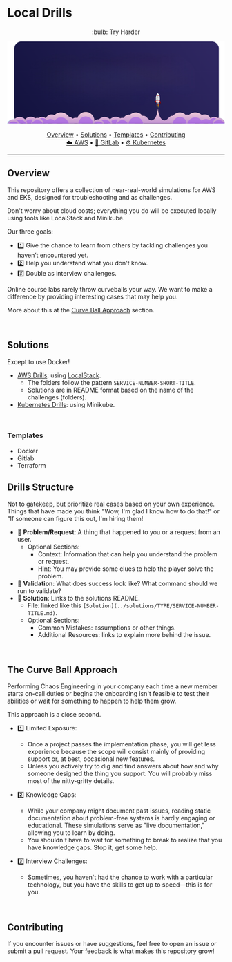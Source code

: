 # Local Drills

<p align="center">
:bulb: Try Harder
</p>

<p align="center">
  <img src="https://raw.githubusercontent.com/energon-a-secas/local-drills/refs/heads/main/assets/localstack-logo-modified.png" alt="Banner">
</p>


<p align="center">
  <a href="#overview">Overview</a> •
  <a href="#solutions">Solutions</a> •
  <a href="#templates">Templates</a> •
  <a href="#contributing">Contributing</a>
  <br/>
  <a href="https://github.com/energon-a-secas/local-drills/tree/main/aws" target="_blank">☁️ AWS</a> •
  <a href="https://github.com/energon-a-secas/local-drills/tree/main/gitlab" target="_blank">🚰 GitLab</a> •
  <a href="https://github.com/energon-a-secas/local-drills/tree/main/kubernetes" target="_blank">⚙️ Kubernetes</a>
</p>

---

## Overview

This repository offers a collection of near-real-world simulations for AWS and EKS, designed for troubleshooting and as challenges.

Don't worry about cloud costs; everything you do will be executed locally using tools like LocalStack and Minikube.

Our three goals:

- 1️⃣ Give the chance to learn from others by tackling challenges you haven’t encountered yet.
- 2️⃣ Help you understand what you don't know.
- 3️⃣ Double as interview challenges.

Online course labs rarely throw curveballs your way. We want to make a difference by providing interesting cases that may help you.

More about this at the [Curve Ball Approach](#the-curve-ball-approach) section.

<br>

## Solutions

Except to use Docker!

- [AWS Drills](./localstack/README.md): using [LocalStack](https://docs.localstack.cloud/).
    - The folders follow the pattern `SERVICE-NUMBER-SHORT-TITLE`.
    - Solutions are in README format based on the name of the challenges (folders).
- [Kubernetes Drills](./minikube/README.md): using Minikube.

<br>

### Templates

- Docker
- Gitlab
- Terraform

## Drills Structure

Not to gatekeep, but prioritize real cases based on your own experience. Things that have made you think "Wow, I'm glad I know how to do that!" or "If someone can figure this out, I'm hiring them!

- 🔎 **Problem/Request**: A thing that happened to you or a request from an user.
    - Optional Sections:
        - Context: Information that can help you understand the problem or request.
        - Hint: You may provide some clues to help the player solve the problem.
- 🧪 **Validation**: What does success look like? What command should we run to validate?
- 💉 **Solution**: Links to the solutions README.
    - File: linked like this `[Solution](../solutions/TYPE/SERVICE-NUMBER-TITLE.md)`.
    - Optional Sections:
        - Common Mistakes: assumptions or other things.
        - Additional Resources: links to explain more behind the issue.

<br>

## The Curve Ball Approach

Performing Chaos Engineering in your company each time a new member starts on-call duties or begins the onboarding isn't feasible to test their abilities or wait for something to happen to help them grow.

This approach is a close second.

- 1️⃣ Limited Exposure:
    - Once a project passes the implementation phase, you will get less experience because the scope will consist mainly of providing support or, at best, occasional new features.
    - Unless you actively try to dig and find answers about how and why someone designed the thing you support. You will probably miss most of the nitty-gritty details.

- 2️⃣ Knowledge Gaps:
    - While your company might document past issues, reading static documentation about problem-free systems is hardly engaging or educational. These simulations serve as "live documentation," allowing you to learn by doing.
    - You shouldn't have to wait for something to break to realize that you have knowledge gaps. Stop it, get some help.

- 3️⃣ Interview Challenges:
    - Sometimes, you haven't had the chance to work with a particular technology, but you have the skills to get up to speed—this is for you.

<br>

## Contributing

If you encounter issues or have suggestions, feel free to open an issue or submit a pull request. Your feedback is what makes this repository grow!



